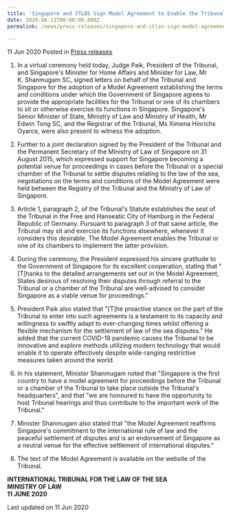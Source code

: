 ```yaml
---
title: 'Singapore and ITLOS Sign Model Agreement to Enable the Tribunal to Sit in Singapore'
date: 2020-06-11T00:00:00.000Z
permalink: /news/press-releases/singapore-and-itlos-sign-model-agreement-to-enable-the-tribunal-to-sit-in-singapore/

---
```



11 Jun 2020 Posted in [Press releases](/news/press-releases)

1. In a virtual ceremony held today, Judge Paik, President of the Tribunal, and Singapore's Minister for Home Affairs and Minister for Law, Mr K. Shanmugam SC, signed letters on behalf of the Tribunal and Singapore for the adoption of a Model Agreement establishing the terms and conditions under which the Government of Singapore agrees to provide the appropriate facilities for the Tribunal or one of its chambers to sit or otherwise exercise its functions in Singapore. Singapore's Senior Minister of State, Ministry of Law and Ministry of Health, Mr Edwin Tong SC, and the Registrar of the Tribunal, Ms Ximena Hinrichs Oyarce, were also present to witness the adoption.

2. Further to a joint declaration signed by the President of the Tribunal and the Permanent Secretary of the Ministry of Law of Singapore on 31 August 2015, which expressed support for Singapore becoming a potential venue for proceedings in cases before the Tribunal or a special chamber of the Tribunal to settle disputes relating to the law of the sea, negotiations on the terms and conditions of the Model Agreement were held between the Registry of the Tribunal and the Ministry of Law of Singapore.

3. Article 1, paragraph 2, of the Tribunal's Statute establishes the seat of the Tribunal in the Free and Hanseatic City of Hamburg in the Federal Republic of Germany. Pursuant to paragraph 3 of that same article, the Tribunal may sit and exercise its functions elsewhere, whenever it considers this desirable. The Model Agreement enables the Tribunal or one of its chambers to implement the latter provision.

4. During the ceremony, the President expressed his sincere gratitude to the Government of Singapore for its excellent cooperation, stating that "[T]hanks to the detailed arrangements set out in the Model Agreement, States desirous of resolving their disputes through referral to the Tribunal or a chamber of the Tribunal are well-advised to consider Singapore as a viable venue for proceedings."

5. President Paik also stated that "[T]he proactive stance on the part of the Tribunal to enter into such agreements is a testament to its capacity and willingness to swiftly adapt to ever-changing times whilst offering a flexible mechanism for the settlement of law of the sea disputes." He added that the current COVID-19 pandemic causes the Tribunal to be innovative and explore methods utilizing modern technology that would enable it to operate effectively despite wide-ranging restrictive measures taken around the world.

6. In his statement, Minister Shanmugam noted that "Singapore is the first country to have a model agreement for proceedings before the Tribunal or a chamber of the Tribunal to take place outside the Tribunal's headquarters", and that "we are honoured to have the opportunity to host Tribunal hearings and thus contribute to the important work of the Tribunal."

7. Minister Shanmugam also stated that "the Model Agreement reaffirms Singapore's commitment to the international rule of law and the peaceful settlement of disputes and is an endorsement of Singapore as a neutral venue for the effective settlement of international disputes."

8. The text of the Model Agreement is available on the website of the Tribunal.


**INTERNATIONAL TRIBUNAL FOR THE LAW OF THE SEA**
<br>**MINISTRY OF LAW**
<br>**11 JUNE 2020**


<p class="right-side-updated">Last updated on 11 Jun 2020</p>
